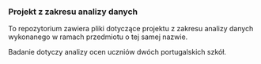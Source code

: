 ### Projekt z zakresu analizy danych 

To repozytorium zawiera pliki dotyczące projektu z zakresu analizy danych wykonanego w ramach przedmiotu o tej samej nazwie.

Badanie dotyczy analizy ocen uczniów dwóch portugalskich szkół.